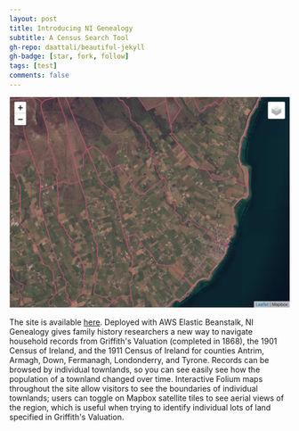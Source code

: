 ```yaml
---
layout: post
title: Introducing NI Genealogy
subtitle: A Census Search Tool
gh-repo: daattali/beautiful-jekyll
gh-badge: [star, fork, follow]
tags: [test]
comments: false
---
```


![alt text](/img/NI-Genealogy_Map.png "NI-Genealogy Map")

The site is available [here](http://ni-genealogy.us-east-2.elasticbeanstalk.com/). Deployed with AWS Elastic Beanstalk, NI Genealogy gives family history researchers a new way to navigate household records from Griffith's Valuation (completed in 1868), the 1901 Census of Ireland, and the 1911 Census of Ireland for counties Antrim, Armagh, Down, Fermanagh, Londonderry, and Tyrone. Records can be browsed by individual townlands, so you can see easily see how the population of a townland changed over time. Interactive Folium maps throughout the site allow visitors to see the boundaries of individual townlands; users can toggle on Mapbox satellite tiles to see aerial views of the region, which is useful when trying to identify individual lots of land specified in Griffith's Valuation.
